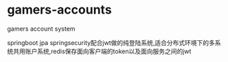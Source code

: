# gamers-accounts
gamers account system

springboot jpa springsecurity配合jwt做的纯登陆系统,适合分布式环境下的多系统共用账户系统,redis保存面向客户端的token以及面向服务之间的jwt

